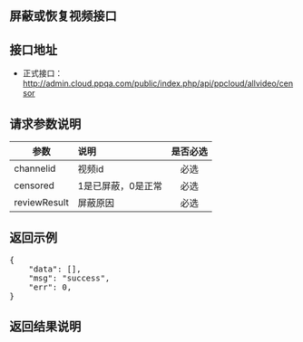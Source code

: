 屏蔽或恢复视频接口
----------

接口地址
----------
  * 正式接口：http://admin.cloud.ppqa.com/public/index.php/api/ppcloud/allvideo/censor

请求参数说明
----------
|  参数         |说明          |是否必选|
| ------------- |:-------------|:-----:|
| channelid | 视频id |必选    |
| censored | 1是已屏蔽，0是正常 | 必选|
| reviewResult| 屏蔽原因 | 必选 |
返回示例
----------
<pre>
{
    "data": [],
    "msg": "success",
    "err": 0,
}
</pre>

返回结果说明
----------
<pre>

</pre>